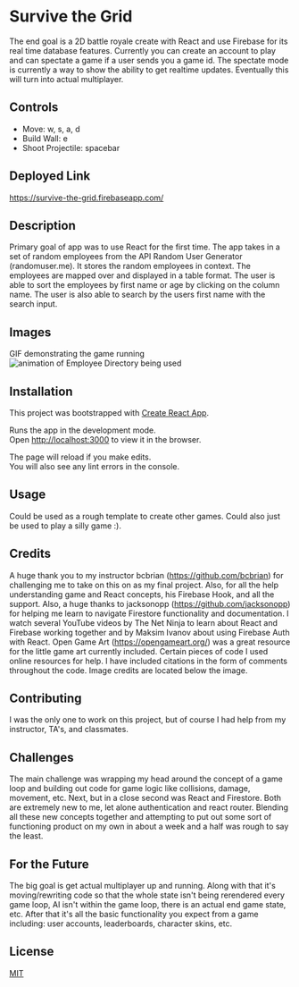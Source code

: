# Survive the Grid

The end goal is a 2D battle royale create with React and use Firebase for its real time database features. Currently you can create an account to play and can spectate a game if a user sends you a game id. The spectate mode is currently a way to show the ability to get realtime updates. Eventually this will turn into actual multiplayer.

## Controls
* Move: w, s, a, d
* Build Wall: e
* Shoot Projectile: spacebar

## Deployed Link
https://survive-the-grid.firebaseapp.com/

## Description 
Primary goal of app was to use React for the first time. The app takes in a set of random employees from the API Random User Generator (randomuser.me). It stores the random employees in context. The employees are mapped over and displayed in a table format. The user is able to sort the employees by first name or age by clicking on the column name. The user is also able to search by the users first name with the search input.

## Images
GIF demonstrating the game running
![animation of Employee Directory being used](./README_images/employee_directory.gif)

## Installation

This project was bootstrapped with [Create React App](https://github.com/facebook/create-react-app).

Runs the app in the development mode.<br />
Open [http://localhost:3000](http://localhost:3000) to view it in the browser.

The page will reload if you make edits.<br />
You will also see any lint errors in the console.

## Usage 
Could be used as a rough template to create other games. Could also just be used to play a silly game :).

## Credits 
A huge thank you to my instructor bcbrian (https://github.com/bcbrian) for challenging me to take on this on as my final project. Also, for all the help understanding game and React concepts, his Firebase Hook, and all the support. Also, a huge thanks to jacksonopp (https://github.com/jacksonopp) for helping me learn to navigate Firestore functionality and documentation. I watch several YouTube videos by The Net Ninja to learn about React and Firebase working together and by Maksim Ivanov about using Firebase Auth with React. Open Game Art (https://opengameart.org/) was a great resource for the little game art currently included. Certain pieces of code I used online resources for help. I have included citations in the form of comments throughout the code. Image credits are located below the image.

## Contributing 
I was the only one to work on this project, but of course I had help from my instructor, TA's, and classmates.

## Challenges
The main challenge was wrapping my head around the concept of a game loop and building out code for game logic like collisions, damage, movement, etc. Next, but in a close second was React and Firestore. Both are extremely new to me, let alone authentication and react router. Blending all these new concepts together and attempting to put out some sort of functioning product on my own in about a week and a half was rough to say the least.

## For the Future
The big goal is get actual multiplayer up and running. Along with that it's moving/rewriting code so that the whole state isn't being rerendered every game loop, AI isn't within the game loop, there is an actual end game state, etc. After that it's all the basic functionality you expect from a game including: user accounts, leaderboards, character skins, etc.

## License
[MIT](https://choosealicense.com/licenses/mit/)